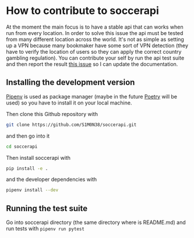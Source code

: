 # How to contribute to soccerapi

At the moment the main focus is to have a stable api that can works when run
from every location. In order to solve this issue the api must be tested from
many different location across the world. It's not as simple as setting up a
VPN because many bookmaker have some sort of VPN detection (they have to verify
the location of users so they can apply the correct country gambling
regulation). You can contribute your self by run the api test suite and then
report the result [this issue](https://github.com/S1M0N38/soccerapi/issues/17)
so I can update the documentation.

## Installing the development version

[Pipenv](https://pipenv.pypa.io/en/latest/) is used as package manager
(maybe in the future [Poetry](https://python-poetry.org/) will be used) so you
have to install it on your local machine.

Then clone this Github repository with
```bash
git clone https://github.com/S1M0N38/soccerapi.git
```
and then go into it

```bash
cd soccerapi
```

Then install soccerapi with
```bash
pip install -e .
```
and the developer dependencies with
```bash
pipenv install --dev
```

## Running the test suite

Go into soccerapi directory (the same directory where is README.md) and run
tests with `pipenv run pytest`
